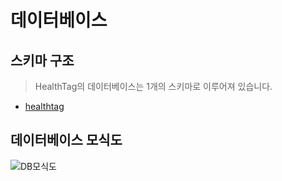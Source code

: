 # 데이터베이스

## 스키마 구조

> HealthTag의 데이터베이스는 1개의 스키마로 이루어져 있습니다.

- [healthtag](https://github.com/Dev-Dream/HealthTag/tree/DB/DataBase/healthtag)

## 데이터베이스 모식도
![DB모식도](https://user-images.githubusercontent.com/55306894/85438032-7f2c8e80-b5c6-11ea-9e86-fc1d4f6d9b88.png)